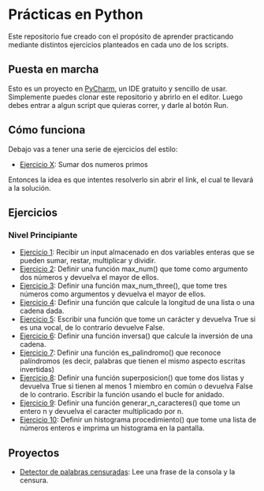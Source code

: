 # Prácticas en Python
Este repositorio fue creado con el propósito de aprender practicando mediante distintos ejercicios planteados en cada uno de los scripts.

## Puesta en marcha
Esto es un proyecto en [PyCharm](https://www.jetbrains.com/es-es/pycharm/download/), un IDE gratuito y sencillo de usar. Simplemente puedes clonar este repositorio y abrirlo en el editor. Luego debes entrar a algun script que quieras correr, y darle al botón Run.

## Cómo funciona
Debajo vas a tener una serie de ejercicios del estilo:
- [Ejercicio X](https://www.esto-es-un.ejemplo): Sumar dos numeros primos

Entonces la idea es que intentes resolverlo sin abrir el link, el cual te llevará a la solución.

## Ejercicios
### Nivel Principiante
- [Ejercicio 1](level_beginner/calculadora.py): Recibir un input almacenado en dos variables enteras que se pueden sumar, restar, multiplicar y dividir.
- [Ejercicio 2](level_beginner/max_number.py): Definir una función max_num() que tome como argumento dos números y devuelva el mayor de ellos.
- [Ejercicio 3](level_beginner/max_number_three.py): Definir una función max_num_three(), que tome tres números como argumentos y devuelva el mayor de ellos.
- [Ejercicio 4](level_beginner/calc_list.py): Definir una función que calcule la longitud de una lista o una cadena dada.
- [Ejercicio 5](level_beginner/vocal.py): Escribir una función que tome un carácter y devuelva True si es una vocal, de lo contrario devuelve False.
- [Ejercicio 6](level_beginner/inversa.py): Definir una función inversa() que calcule la inversión de una cadena.
- [Ejercicio 7](level_beginner/palindromo.py): Definir una función es_palindromo() que reconoce palíndromos (es decir, palabras que tienen el mismo aspecto escritas invertidas)
- [Ejercicio 8](level_beginner/superposicion.py): Definir una función superposicion() que tome dos listas y devuelva True si tienen al menos 1 miembro en común o devuelva False de lo contrario. Escribir la función usando el bucle for anidado.
- [Ejercicio 9](level_beginner/multi_int.py): Definir una función generar_n_caracteres() que tome un entero n y devuelva el caracter multiplicado por n.
- [Ejercicio 10](level_beginner/histograma.py): Definir un histograma procedimiento() que tome una lista de números enteros e imprima un histograma en la pantalla.

## Proyectos
- [Detector de palabras censuradas](projects/bad_word_detector.py): Lee una frase de la consola y la censura. 